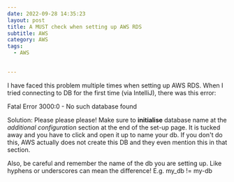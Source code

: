 ```yaml
---
date: 2022-09-28 14:35:23
layout: post
title: A MUST check when setting up AWS RDS
subtitle: AWS
category: AWS
tags:
  - AWS

  
---
```


I have faced this problem multiple times when setting up AWS RDS. When I tried connecting to 
DB for the first time (via IntelliJ), there was this error:

Fatal Error 3000:0 - No such database found

Solution: Please please please! Make sure to **initialise** database name at the *additional
configuration* section at the end of the set-up page. It is tucked away and you have to 
click and open it up to name your db. If you don't do this, AWS actually does not 
create this DB and they even mention this in that section.

Also, be careful and remember the name of the db you are setting
up. Like hyphens or underscores can mean the difference!
E.g. my_db != my-db 
